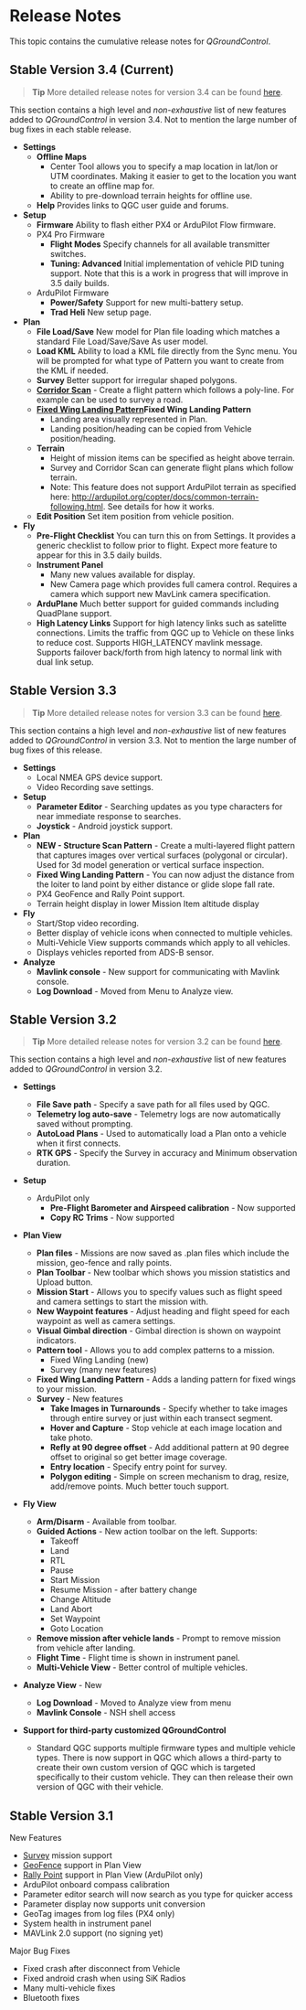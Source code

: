 # Release Notes

This topic contains the cumulative release notes for *QGroundControl*.

## Stable Version 3.4 (Current)

> **Tip** More detailed release notes for version 3.4 can be found [here](../releases/stable_v3.4_long.md).

This section contains a high level and *non-exhaustive* list of new features added to *QGroundControl* in version 3.4. Not to mention the large number of bug fixes in each stable release.

* **Settings**
  * **Offline Maps** 
     * Center Tool allows you to specify a map location in lat/lon or UTM coordinates. Making it easier to get to the location you want to create an offline map for.
     * Ability to pre-download terrain heights for offline use.
  * **Help** Provides links to QGC user guide and forums.
* **Setup**
  * **Firmware** Ability to flash either PX4 or ArduPilot Flow firmware. 
  * PX4 Pro Firmware
     * **Flight Modes** Specify channels for all available transmitter switches.
     * **Tuning: Advanced** Initial implementation of vehicle PID tuning support. Note that this is a work in progress that will improve in 3.5 daily builds.
  * ArduPilot Firmware
     * **Power/Safety** Support for new multi-battery setup.
     * **Trad Heli** New setup page.
* **Plan**
  * **File Load/Save** New model for Plan file loading which matches a standard File Load/Save/Save As user model.
  * **Load KML** Ability to load a KML file directly from the Sync menu. You will be prompted for what type of Pattern you want to create from the KML if needed.
  * **Survey** Better support for irregular shaped polygons.
  * **[Corridor Scan](../PlanView/pattern_corridor_scan.md)** - Create a flight pattern which follows a poly-line. For example can be used to survey a road.
  * **[Fixed Wing Landing Pattern](../PlanView/pattern_fixed_wing_landing.md)Fixed Wing Landing Pattern**
     * Landing area visually represented in Plan.
     * Landing position/heading can be copied from Vehicle position/heading.
  * **Terrain**
     * Height of mission items can be specified as height above terrain.
     * Survey and Corridor Scan can generate flight plans which follow terrain.
     * Note: This feature does not support ArduPilot terrain as specified here: http://ardupilot.org/copter/docs/common-terrain-following.html. See details for how it works. 
  * **Edit Position** Set item position from vehicle position. 
* **Fly**
  * **Pre-Flight Checklist** You can turn this on from Settings. It provides a generic checklist to follow prior to flight. Expect more feature to appear for this in 3.5 daily builds.
  * **Instrument Panel** 
     * Many new values available for display.
     * New Camera page which provides full camera control. Requires a camera which support new MavLink camera specification.
  * **ArduPlane** Much better support for guided commands including QuadPlane support.
  * **High Latency Links** Support for high latency links such as satelitte connections. Limits the traffic from QGC up to Vehicle on these links to reduce cost. Supports HIGH_LATENCY mavlink message. Supports failover back/forth from high latency to normal link with dual link setup.

## Stable Version 3.3

> **Tip** More detailed release notes for version 3.3 can be found [here](../releases/stable_v3.3_long.md).

This section contains a high level and *non-exhaustive* list of new features added to *QGroundControl* in version 3.3. Not to mention the large number of bug fixes of this release.

* **Settings**
  * Local NMEA GPS device support.
  * Video Recording save settings.
* **Setup**
  * **Parameter Editor** - Searching updates as you type characters for near immediate response to searches.
  * **Joystick** - Android joystick support.
* **Plan**
  * **NEW - Structure Scan Pattern** - Create a multi-layered flight pattern that captures images over vertical surfaces (polygonal or circular). Used for 3d model generation or vertical surface inspection.
  * **Fixed Wing Landing Pattern** - You can now adjust the distance from the loiter to land point by either distance or glide slope fall rate.
  * PX4 GeoFence and Rally Point support.
  * Terrain height display in lower Mission Item altitude display
* **Fly**
  * Start/Stop video recording.
  * Better display of vehicle icons when connected to multiple vehicles.
  * Multi-Vehicle View supports commands which apply to all vehicles.
  * Displays vehicles reported from ADS-B sensor.
* **Analyze**
  * **Mavlink console** - New support for communicating with Mavlink console.
  * **Log Download** - Moved from Menu to Analyze view.

## Stable Version 3.2

> **Tip** More detailed release notes for version 3.2 can be found [here](../releases/stable_v3.2_long.md).

This section contains a high level and *non-exhaustive* list of new features added to *QGroundControl* in version 3.2. 

* **Settings**
  * **File Save path** - Specify a save path for all files used by QGC.
  * **Telemetry log auto-save** - Telemetry logs are now automatically saved without prompting.
  * **AutoLoad Plans** - Used to automatically load a Plan onto a vehicle when it first connects.
  * **RTK GPS** - Specify the Survey in accuracy and Minimum observation duration.

* **Setup**
  * ArduPilot only
    * **Pre-Flight Barometer and Airspeed calibration** - Now supported
    * **Copy RC Trims** - Now supported

* **Plan View**
  * **Plan files** - Missions are now saved as .plan files which include the mission, geo-fence and rally points.
  * **Plan Toolbar** - New toolbar which shows you mission statistics and Upload button.
  * **Mission Start** - Allows you to specify values such as flight speed and camera settings to start the mission with.
  * **New Waypoint features** - Adjust heading and flight speed for each waypoint as well as camera settings.
  * **Visual Gimbal direction** - Gimbal direction is shown on waypoint indicators.
  * **Pattern tool** - Allows you to add complex patterns to a mission.
    * Fixed Wing Landing (new)
    * Survey (many new features)
  * **Fixed Wing Landing Pattern** - Adds a landing pattern for fixed wings to your mission.
  * **Survey** - New features
    * **Take Images in Turnarounds** - Specify whether to take images through entire survey or just within each transect segment.
    * **Hover and Capture** - Stop vehicle at each image location and take photo.
    * **Refly at 90 degree offset** - Add additional pattern at 90 degree offset to original so get better image coverage.
    * **Entry location** - Specify entry point for survey.
    * **Polygon editing** - Simple on screen mechanism to drag, resize, add/remove points. Much better touch support.

* **Fly View**
  * **Arm/Disarm** - Available from toolbar.
  * **Guided Actions** - New action toolbar on the left. Supports:
    * Takeoff
    * Land
    * RTL
    * Pause
    * Start Mission
    * Resume Mission - after battery change
    * Change Altitude
    * Land Abort
    * Set Waypoint
    * Goto Location
  * **Remove mission after vehicle lands** - Prompt to remove mission from vehicle after landing.
  * **Flight Time** - Flight time is shown in instrument panel.
  * **Multi-Vehicle View** - Better control of multiple vehicles.

* **Analyze View** - New
  * **Log Download**  - Moved to Analyze view from menu
  * **Mavlink Console** - NSH shell access

* **Support for third-party customized QGroundControl**
  * Standard QGC supports multiple firmware types and multiple vehicle types. There is now support in QGC which allows a third-party to create their own custom version of QGC which is targeted specifically to their custom vehicle. They can then release their own version of QGC with their vehicle.



## Stable Version 3.1

New Features

* [Survey](../PlanView/pattern_survey.md) mission support
* [GeoFence](../PlanView/PlanGeoFence.md) support in Plan View
* [Rally Point](../PlanView/PlanRallyPoints.md) support in Plan View (ArduPilot only)
* ArduPilot onboard compass calibration
* Parameter editor search will now search as you type for quicker access
* Parameter display now supports unit conversion
* GeoTag images from log files (PX4 only)
* System health in instrument panel
* MAVLink 2.0 support (no signing yet)

Major Bug Fixes

* Fixed crash after disconnect from Vehicle
* Fixed android crash when using SiK Radios
* Many multi-vehicle fixes
* Bluetooth fixes